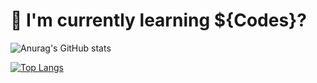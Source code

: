 # 🌱 I'm currently learning ${Codes}?

![Anurag's GitHub stats](https://github-readme-stats.vercel.app/api?username=flourineV&theme=tokyonight&show_icons=true)

[![Top Langs](https://github-readme-stats.vercel.app/api/top-langs/?username=flourineV)](https://github.com/flourineV/github-readme-stats)
